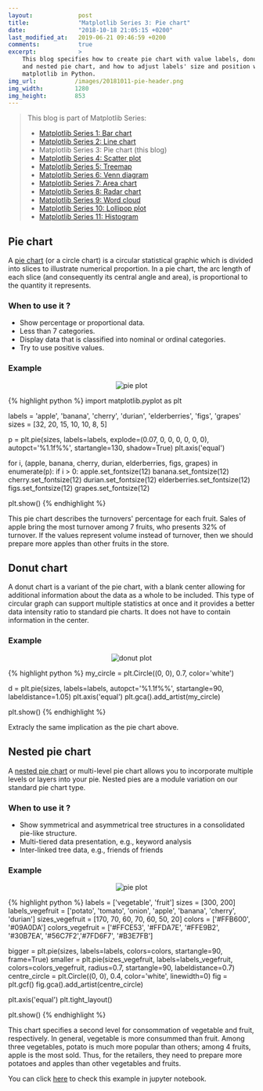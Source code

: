 ```yaml
---
layout:             post
title:              "Matplotlib Series 3: Pie chart"
date:               "2018-10-18 21:05:15 +0200"
last_modified_at:   2019-06-21 09:46:59 +0200
comments:           true
excerpt:            >
    This blog specifies how to create pie chart with value labels, donut chart
    and nested pie chart, and how to adjust labels' size and position with
    matplotlib in Python.
img_url:           /images/20181011-pie-header.png
img_width:         1280
img_height:        853
---
```


> This blog is part of Matplotlib Series:
> * [Matplotlib Series 1: Bar chart][series1]
> * [Matplotlib Series 2: Line chart][series2]
> * Matplotlib Series 3: Pie chart (this blog)
> * [Matplotlib Series 4: Scatter plot][series4]
> * [Matplotlib Series 5: Treemap][series5]
> * [Matplotlib Series 6: Venn diagram][series6]
> * [Matplotlib Series 7: Area chart][series7]
> * [Matplotlib Series 8: Radar chart][series8]
> * [Matplotlib Series 9: Word cloud][series9]
> * [Matplotlib Series 10: Lollipop plot][series10]
> * [Matplotlib Series 11: Histogram][series11]

## Pie chart
A [pie chart][pie chart] (or a circle chart) is a circular statistical graphic
which is divided into slices to illustrate numerical proportion. In a pie chart,
the arc length of each slice (and consequently its central angle and area), is
proportional to the quantity it represents.

### When to use it ?
- Show percentage or proportional data.
- Less than 7 categories.
- Display data that is classified into nominal or ordinal categories.
- Try to use positive values.

### Example
<p align="center">
  <img alt="pie plot"
  src="{{ site.baseurl }}/images/20181011-pie-chart.png"/>
</p>

{% highlight python %}
import matplotlib.pyplot as plt

labels = 'apple', 'banana', 'cherry', 'durian', 'elderberries', 'figs', 'grapes'
sizes = [32, 20, 15, 10, 10, 8, 5]

p = plt.pie(sizes, labels=labels, explode=(0.07, 0, 0, 0, 0, 0, 0),
            autopct='%1.1f%%', startangle=130, shadow=True)
plt.axis('equal')

for i, (apple, banana, cherry, durian, elderberries, figs, grapes) in enumerate(p):
    if i > 0:
        apple.set_fontsize(12)
        banana.set_fontsize(12)
        cherry.set_fontsize(12)
        durian.set_fontsize(12)
        elderberries.set_fontsize(12)
        figs.set_fontsize(12)
        grapes.set_fontsize(12)
            
plt.show()
{% endhighlight %}

This pie chart describes the turnovers' percentage for each fruit. Sales of
apple bring the most turnover among 7 fruits, who presents 32% of turnover. If
the values represent volume instead of turnover, then we should prepare more
apples than other fruits in the store.

## Donut chart
A donut chart is a variant of the pie chart, with a blank center allowing for
additional information about the data as a whole to be included. This type of
circular graph can support multiple statistics at once and it provides a better
data intensity ratio to standard pie charts. It does not have to contain
information in the center.

### Example
<p align="center">
  <img alt="donut plot"
  src="{{ site.baseurl }}/images/20181011-donut-chart.png"/>
</p>

{% highlight python %}
my_circle = plt.Circle((0, 0), 0.7, color='white')

d = plt.pie(sizes, labels=labels, autopct='%1.1f%%',
            startangle=90, labeldistance=1.05)
plt.axis('equal')
plt.gca().add_artist(my_circle)
            
plt.show()
{% endhighlight %}

Extracly the same implication as the pie chart above.

## Nested pie chart
A [nested pie chart][nested pie chart] or multi-level pie chart allows you to
incorporate multiple levels or layers into your pie. Nested pies are a module
variation on our standard pie chart type.

### When to use it ?
- Show symmetrical and asymmetrical tree structures in a consolidated pie-like
structure.
- Multi-tiered data presentation, e.g., keyword analysis
- Inter-linked tree data, e.g., friends of friends

### Example
<p align="center">
  <img alt="pie plot"
  src="{{ site.baseurl }}/images/20181011-nested-pie-chart.png"/>
</p>

{% highlight python %}
labels = ['vegetable', 'fruit']
sizes = [300, 200]
labels_vegefruit = ['potato', 'tomato', 'onion', 'apple',
                    'banana', 'cherry', 'durian']
sizes_vegefruit = [170, 70, 60, 70, 60, 50, 20]
colors = ['#FFB600', '#09A0DA']
colors_vegefruit = ['#FFCE53', '#FFDA7E', '#FFE9B2', '#30B7EA',
                    '#56C7F2','#7FD6F7', '#B3E7FB']
 
bigger = plt.pie(sizes, labels=labels, colors=colors,
                 startangle=90, frame=True)
smaller = plt.pie(sizes_vegefruit, labels=labels_vegefruit,
                  colors=colors_vegefruit, radius=0.7,
                  startangle=90, labeldistance=0.7)
centre_circle = plt.Circle((0, 0), 0.4, color='white', linewidth=0)
fig = plt.gcf()
fig.gca().add_artist(centre_circle)
        
plt.axis('equal')
plt.tight_layout()

plt.show()
{% endhighlight %}

This chart specifies a second level for consommation of vegetable and fruit,
respectively. In general, vegetable is more consummed than fruit. Among three
vegetables, potato is much more popular than others; among 4 fruits, apple is
the most sold. Thus, for the retailers, they need to prepare more potatoes and
apples than other vegetables and fruits.

You can click [here][notebook] to check this example in jupyter notebook.

[pie chart]: https://en.wikipedia.org/wiki/Pie_chart
[nested pie chart]: https://www.zingchart.com/docs/chart-types/nested-pie-chart
[notebook]: https://github.com/jingwen-z/python-playground/blob/master/python_for_data_analysis/plotting_and_visualization/pie_chart.ipynb
[series1]: https://jingwen-z.github.io/data-viz-with-matplotlib-series1-bar-chart/
[series2]: https://jingwen-z.github.io/data-viz-with-matplotlib-series2-line-chart/
[series4]: https://jingwen-z.github.io/data-viz-with-matplotlib-series4-scatter-plot/
[series5]: https://jingwen-z.github.io/data-viz-with-matplotlib-series5-treemap/
[series6]: https://jingwen-z.github.io/data-viz-with-matplotlib-series6-venn-diagram/
[series7]: https://jingwen-z.github.io/data-viz-with-matplotlib-series7-area-chart/
[series8]: https://jingwen-z.github.io/data-viz-with-matplotlib-series8-radar-chart/
[series9]: https://jingwen-z.github.io/data-viz-with-matplotlib-series9-word-cloud/
[series10]: https://jingwen-z.github.io/data-viz-with-matplotlib-series10-lollipop-plot/
[series11]: https://jingwen-z.github.io/data-viz-with-matplotlib-series11-histogram/